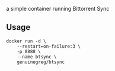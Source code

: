 a simple container running Bittorrent Sync

## Usage

    docker run -d \
        --restart=on-failure:3 \
        -p 8888 \
        --name btsync \
        genuinegreg/btsync